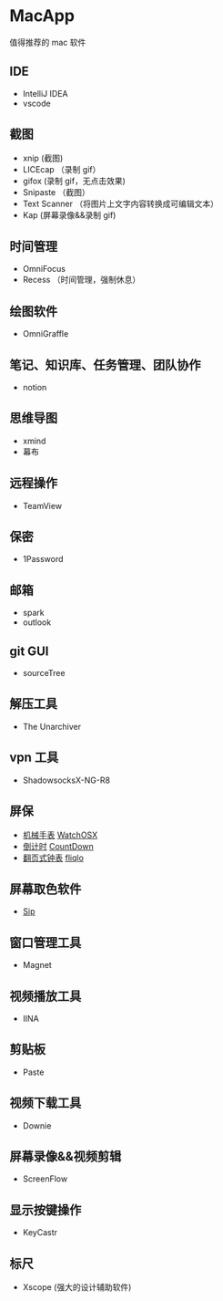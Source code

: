 # MacApp

值得推荐的 mac 软件

## IDE

- IntelliJ IDEA
- vscode

## 截图

- xnip (截图)
- LICEcap （录制 gif）
- gifox (录制 gif，无点击效果)
- Snipaste （截图）
- Text Scanner （将图片上文字内容转换成可编辑文本）
- Kap (屏幕录像&&录制 gif)

## 时间管理

- OmniFocus
- Recess （时间管理，强制休息）

## 绘图软件

- OmniGraffle

## 笔记、知识库、任务管理、团队协作

- notion

## 思维导图

- xmind
- 幕布

## 远程操作

- TeamView

## 保密

- 1Password

## 邮箱

- spark
- outlook

## git GUI

- sourceTree

## 解压工具

- The Unarchiver

## vpn 工具

- ShadowsocksX-NG-R8

## 屏保

- [机械手表](http://www.rasmusnielsen.dk/applewatch/) [WatchOSX](./localeMac/WatchOSX1.0.2.saver.zip)
- [倒计时](https://github.com/soffes/Countdown) [CountDown](./localeMac/Countdown.saver-0.1.0.zip)
- [翻页式钟表](https://fliqlo.com/#about) [fliqlo](./localeMac/fliqlo_171.dmg)

## 屏幕取色软件

- [Sip](http://sipapp.io/)

## 窗口管理工具

- Magnet

## 视频播放工具

- IINA

## 剪贴板

- Paste

## 视频下载工具

- Downie

## 屏幕录像&&视频剪辑

- ScreenFlow

## 显示按键操作

- KeyCastr

## 标尺

- Xscope (强大的设计辅助软件)
